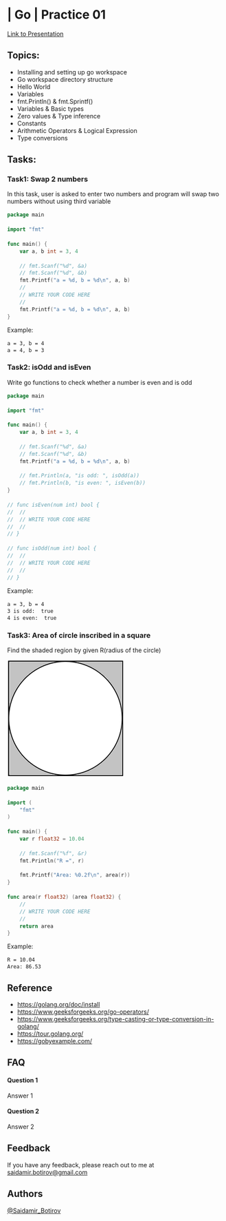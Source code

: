 
# | Go | Practice 01 

[Link to Presentation](https://docs.google.com/presentation/d/1MTw8YVS6KrK4U09sw-MrkHEY6gRjjd31x1L8coTUWzg/edit?usp=sharing)

## Topics:
- Installing and setting up go workspace
- Go workspace directory structure
- Hello World
- Variables
- fmt.Println() & fmt.Sprintf()
- Variables & Basic types
- Zero values & Type inference
- Constants
- Arithmetic Operators & Logical Expression
- Type conversions

## Tasks:

### Task1: Swap 2 numbers

In this task, user is asked to enter two numbers and program will swap two numbers without using third variable

```go
package main

import "fmt"

func main() {
	var a, b int = 3, 4

	// fmt.Scanf("%d", &a)
	// fmt.Scanf("%d", &b)
	fmt.Printf("a = %d, b = %d\n", a, b)
	//
	// WRITE YOUR CODE HERE
	//
	fmt.Printf("a = %d, b = %d\n", a, b)
}
```

Example: 
```
a = 3, b = 4
a = 4, b = 3
```

### Task2: isOdd and isEven

Write go functions to check whether a number is even and is odd

```go
package main

import "fmt"

func main() {
	var a, b int = 3, 4

	// fmt.Scanf("%d", &a)
	// fmt.Scanf("%d", &b)
	fmt.Printf("a = %d, b = %d\n", a, b)

	// fmt.Println(a, "is odd: ", isOdd(a))
	// fmt.Println(b, "is even: ", isEven(b))
}

// func isEven(num int) bool {
// 	//
// 	// WRITE YOUR CODE HERE
// 	//
// }

// func isOdd(num int) bool {
// 	//
// 	// WRITE YOUR CODE HERE
// 	//
// }
```

Example: 
```
a = 3, b = 4
3 is odd:  true
4 is even:  true
```

### Task3: Area of circle inscribed in a square
Find the shaded region by given R(radius of the circle)

![Task 3 Image](./tasks/task3.png)

```go
package main

import (
	"fmt"
)

func main() {
	var r float32 = 10.04

	// fmt.Scanf("%f", &r)
	fmt.Println("R =", r)

	fmt.Printf("Area: %0.2f\n", area(r))
}

func area(r float32) (area float32) {
	//
	// WRITE YOUR CODE HERE
	//
	return area
}
```

Example: 
```
R = 10.04
Area: 86.53
```

## Reference
- https://golang.org/doc/install
- https://www.geeksforgeeks.org/go-operators/
- https://www.geeksforgeeks.org/type-casting-or-type-conversion-in-golang/
- https://tour.golang.org/
- https://gobyexample.com/
## FAQ

#### Question 1

Answer 1

#### Question 2

Answer 2

  
## Feedback
If you have any feedback, please reach out to me at saidamir.botirov@gmail.com
## Authors
[@Saidamir_Botirov](https://www.linkedin.com/in/saidamir-botirov)
